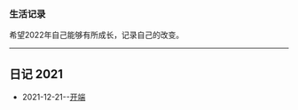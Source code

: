 ### 生活记录

希望2022年自己能够有所成长，记录自己的改变。

---

## 日记 2021
- 2021-12-21--[开端](https://github.com/SEALMichael/SEAL_Blog/issues/1)
